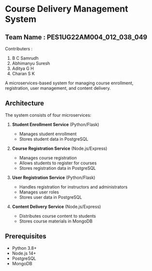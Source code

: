 # Course Delivery Management System

## Team Name : PES1UG22AM004_012_038_049

Contributers : 

1. B C Samrudh
2. Abhimanyu Suresh
3. Aditya G H
4. Charan S K


A microservices-based system for managing course enrollment, registration, user management, and content delivery.

## Architecture

The system consists of four microservices:

1. **Student Enrollment Service** (Python/Flask)
   - Manages student enrollment
   - Stores student data in PostgreSQL

2. **Course Registration Service** (Node.js/Express)
   - Manages course registration
   - Allows students to register for courses
   - Stores registration data in PostgreSQL

3. **User Registration Service** (Python/Flask)
   - Handles registration for instructors and administrators
   - Manages user roles
   - Stores user data in PostgreSQL

4. **Content Delivery Service** (Node.js/Express)
   - Distributes course content to students
   - Stores course materials in MongoDB

## Prerequisites

- Python 3.8+
- Node.js 14+
- PostgreSQL
- MongoDB
